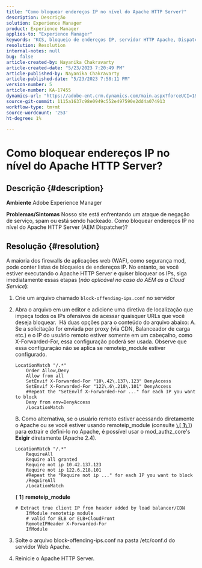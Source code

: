 ```yaml
---
title: "Como bloquear endereços IP no nível do Apache HTTP Server?"
description: Descrição
solution: Experience Manager
product: Experience Manager
applies-to: "Experience Manager"
keywords: "KCS, bloqueio de endereços IP, servidor HTTP Apache, Dispatcher AEM"
resolution: Resolution
internal-notes: null
bug: false
article-created-by: Nayanika Chakravarty
article-created-date: "5/23/2023 7:20:49 PM"
article-published-by: Nayanika Chakravarty
article-published-date: "5/23/2023 7:58:11 PM"
version-number: 5
article-number: KA-17455
dynamics-url: "https://adobe-ent.crm.dynamics.com/main.aspx?forceUCI=1&pagetype=entityrecord&etn=knowledgearticle&id=872b4ae7-9ef9-ed11-8849-6045bd006b4b"
source-git-commit: 1115a1637c98e0949c552e497590e2dd4a074913
workflow-type: tm+mt
source-wordcount: '253'
ht-degree: 1%

---
```


# Como bloquear endereços IP no nível do Apache HTTP Server?

## Descrição {#description}

<b>Ambiente</b>
Adobe Experience Manager


<b>Problemas/Sintomas</b>
Nosso site está enfrentando um ataque de negação de serviço, spam ou está sendo hackeado. Como bloquear endereços IP no nível do Apache HTTP Server (AEM Dispatcher)?


## Resolução {#resolution}


A maioria dos firewalls de aplicações web (WAF), como segurança mod, pode conter listas de bloqueios de endereços IP. No entanto, se você estiver executando o Apache HTTP Server e quiser bloquear os IPs, siga imediatamente essas etapas (*não aplicável no caso do AEM as a Cloud Service<b>*)</b>:

1. Crie um arquivo chamado `block-offending-ips.conf` no servidor
2. Abra o arquivo em um editor e adicione uma diretiva de localização que impeça todos os IPs ofensivos de acessar quaisquer URLs que você deseja bloquear.  Há duas opções para o conteúdo do arquivo abaixo: A. Se a solicitação for enviada por proxy (via CDN, Balanceador de carga etc.) e o IP do usuário remoto estiver somente em um cabeçalho, como X-Forwarded-For, essa configuração poderá ser usada. Observe que essa configuração não se aplica se remoteip_module estiver configurado.


   ```
   LocationMatch "/.*"
       Order Allow,Deny
       Allow from all
       SetEnvif X-Forwarded-For "10\.42\.137\.123" DenyAccess
       SetEnvif X-Forwarded-For "122\.6\.218\.101" DenyAccess
       #Repeat the "SetEnvlf X-Forwarded-For ..." for each IP you want to block
       Deny from env=DenyAccess
       /LocationMatch
   ```

   B. Como alternativa, se o usuário remoto estiver acessando diretamente o Apache ou se você estiver usando remoteip_module (consulte <b>[`\[` 1`\]`](https://helpx.adobe.com/experience-manager/kb/block-ips-apache-http-server.html#remoteip_module)</b>) para extrair e defini-lo no Apache, é possível usar o mod_authz_core&#39;s <b>Exigir</b> diretamente (Apache 2.4).


   ```
   LocationMatch "/.*"
       RequireAll
       Require all granted
       Require not ip 10.42.137.123
       Require not ip 122.6.218.101
       #Repeat the "Require not ip ..." for each IP you want to block
       /RequireAll
       /LocationMatch
   ```






   <b>`[` 1`]`  remoteip_module</b>


   ```
   # Extract true client IP from header added by load balancer/CDN
       IfModule remotetip module
       # valid for ELB or ELB+CloudFront
       RemoteIPHeader X-Forwarded-For
       IfModule
   ```


3. Solte o arquivo block-offending-ips.conf na pasta /etc/conf.d do servidor Web Apache.
4. Reinicie o Apache HTTP Server.

